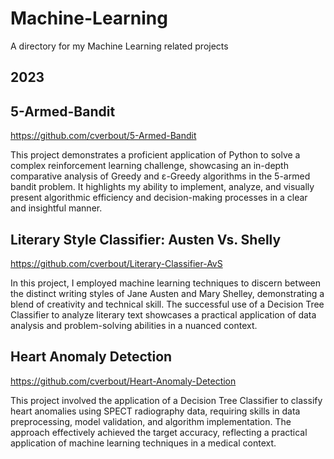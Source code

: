 # Machine-Learning
A directory for my Machine Learning related projects

2023
---
## 5-Armed-Bandit 
https://github.com/cverbout/5-Armed-Bandit

This project demonstrates a proficient application of Python to solve a complex reinforcement learning challenge, showcasing an in-depth comparative analysis of Greedy and ε-Greedy algorithms in the 5-armed bandit problem. It highlights my ability to implement, analyze, and visually present algorithmic efficiency and decision-making processes in a clear and insightful manner.

## Literary Style Classifier: Austen Vs. Shelly 
https://github.com/cverbout/Literary-Classifier-AvS

In this project, I employed machine learning techniques to discern between the distinct writing styles of Jane Austen and Mary Shelley, demonstrating a blend of creativity and technical skill. The successful use of a Decision Tree Classifier to analyze literary text showcases a practical application of data analysis and problem-solving abilities in a nuanced context.

## Heart Anomaly Detection 
https://github.com/cverbout/Heart-Anomaly-Detection

This project involved the application of a Decision Tree Classifier to classify heart anomalies using SPECT radiography data, requiring skills in data preprocessing, model validation, and algorithm implementation. The approach effectively achieved the target accuracy, reflecting a practical application of machine learning techniques in a medical context.
